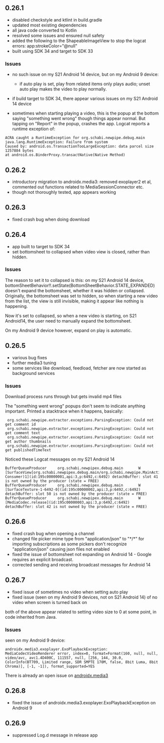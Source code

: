  
## 0.26.1

* disabled checkstyle and ktlint in build.gradle
* updated most existing dependencies
* all java code converted to Kotlin
* resolved some issues and ensured null safety
* added the following to the ShapeableImageView to stop the logcat errors: app:strokeColor="@null"
* built using SDK 34 and target to SDK 33

### Issues

* no such issue on my S21 Android 14 device, but on my Android 9 device:
	* if auto play is set, play from related items only plays audio; unset auto play makes the video to play normally.

* if build target to SDK 34, there appear various issues on my S21 Android 14 device

* sometimes when starting playing a video, this is the popup at the bottom saying "something went wrong" though things appear normal.  But tapping on "Report" in the popup, crashes the app.  Logcat reports a runtime exception of:
```
ACRA caught a RuntimeException for org.schabi.newpipe.debug.main                                                                                                  java.lang.RuntimeException: Failure from system
Caused by: android.os.TransactionTooLargeException: data parcel size 1257884 bytes                                                                                                at android.os.BinderProxy.transactNative(Native Method)
```
## 0.26.2

* introductory migration to androidx.media3: removed exoplayer2 et al, commented out functions related to MediaSessionConnector etc.
* though not thoroughly tested, app appears working

## 0.26.3

* fixed crash bug when doing download

## 0.26.4

* app built to target to SDK 34
* set bottomsheet to collapsed when video view is closed, rather than hidden.

### Issues

The reason to set it to collapsed is this: on my S21 Android 14 device, bottomSheetBehavior!!.setState(BottomSheetBehavior.STATE_EXPANDED) doesn't expand the bottomsheet, whether it was hidden or collapsed.  Originally, the bottomsheet was set to hidden, so when starting a new video from the list, the view is still invisible, making it appear like nothing is happening.  

Now it's set to collapsed, so when a new video is starting, on S21 Android14, the user need to manually expand the bottomsheet.

On my Android 9 device however, expand on play is automatic.

## 0.26.5

* various bug fixes
* further media3 tuning
* some services like download, feedload, fetcher are now started as background services

### Issues

Download process runs through but gets invalid mp4 files

The "something went wrong" popups don't seem to indicate anything important.  Printed a stacktrace when it happens, basically:
```
 org.schabi.newpipe.extractor.exceptions.ParsingException: Could not get comment id
 org.schabi.newpipe.extractor.exceptions.ParsingException: Could not get comment text
 org.schabi.newpipe.extractor.exceptions.ParsingException: Could not get author thumbnails
 org.schabi.newpipe.extractor.exceptions.ParsingException: Could not get publishedTimeText
```	

Noticed these Logcat messages on my S21 Android 14
```
BufferQueueProducer     org.schabi.newpipex.debug.main       W  [SurfaceView[org.schabi.newpipex.debug.main/org.schabi.newpipe.MainActivity]@0#1(BLAST Consumer)1](id:195c00000001,api:3,p:6492,c:6492) detachBuffer: slot 41 is not owned by the producer (state = FREE)
BufferQueueProducer     org.schabi.newpipex.debug.main       W  [SurfaceTexture-1-6492-0](id:195c00000002,api:3,p:6492,c:6492) detachBuffer: slot 50 is not owned by the producer (state = FREE)
BufferQueueProducer     org.schabi.newpipex.debug.main       W  [MediaCodec.release](id:195c00000003,api:3,p:6492,c:6492) detachBuffer: slot 42 is not owned by the producer (state = FREE)
```
## 0.26.6

* fixed crash bug when opening a channel
* changed file picker mime type from "application/json" to "\*/\*" for importing subscriptions as some pickers don't recognize "application/json" causing json files not enabled
* fixed the issue of bottomsheet not expanding on Android 14 - Google requires an explicit broadcast. 
* corrected sending and receiving broadcast messages for Android 14

## 0.26.7

* fixed issue of sometimes no video when setting auto play
* fixed issue (seen on my Android 9 devices, not on S21 Android 14) of no video when screen is turned back on

both of the above appear related to setting video size to 0 at some point, in code inherited from Java.

### Issues

seen on my Android 9 device:  
```
androidx.media3.exoplayer.ExoPlaybackException: MediaCodecVideoRenderer error, index=0, format=Format(160, null, null, video/avc, avc1.4D400C, 111557, null, [256, 144, 30.0, ColorInfo(BT709, Limited range, SDR SMPTE 170M, false, 8bit Luma, 8bit Chroma)], [-1, -1]), format_supported=YES
```
There is already an open issue on [androidx.media3](https://github.com/androidx/media/issues/932)

## 0.26.8

* fixed the issue of  androidx.media3.exoplayer.ExoPlaybackException on Android 9

## 0.26.9

* suppressed Log.d message in release app
